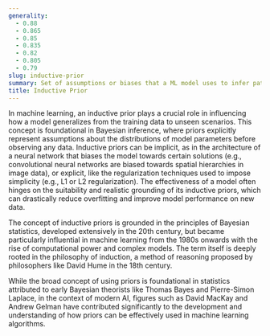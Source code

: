 ```yaml
---
generality:
  - 0.88
  - 0.865
  - 0.85
  - 0.835
  - 0.82
  - 0.805
  - 0.79
slug: inductive-prior
summary: Set of assumptions or biases that a ML model uses to infer patterns from data and make predictions, effectively guiding the learning process based on prior knowledge or expected behavior.
title: Inductive Prior
---
```


In machine learning, an inductive prior plays a crucial role in influencing how a model generalizes from the training data to unseen scenarios. This concept is foundational in Bayesian inference, where priors explicitly represent assumptions about the distributions of model parameters before observing any data. Inductive priors can be implicit, as in the architecture of a neural network that biases the model towards certain solutions (e.g., convolutional neural networks are biased towards spatial hierarchies in image data), or explicit, like the regularization techniques used to impose simplicity (e.g., L1 or L2 regularization). The effectiveness of a model often hinges on the suitability and realistic grounding of its inductive priors, which can drastically reduce overfitting and improve model performance on new data.

The concept of inductive priors is grounded in the principles of Bayesian statistics, developed extensively in the 20th century, but became particularly influential in machine learning from the 1980s onwards with the rise of computational power and complex models. The term itself is deeply rooted in the philosophy of induction, a method of reasoning proposed by philosophers like David Hume in the 18th century.

While the broad concept of using priors is foundational in statistics attributed to early Bayesian theorists like Thomas Bayes and Pierre-Simon Laplace, in the context of modern AI, figures such as David MacKay and Andrew Gelman have contributed significantly to the development and understanding of how priors can be effectively used in machine learning algorithms.
